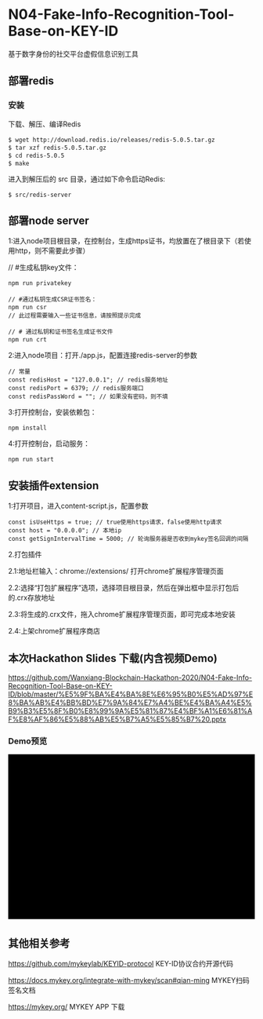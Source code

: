 # N04-Fake-Info-Recognition-Tool-Base-on-KEY-ID
基于数字身份的社交平台虚假信息识别工具

## 部署redis

### 安装

下载、解压、编译Redis

```
$ wget http://download.redis.io/releases/redis-5.0.5.tar.gz
$ tar xzf redis-5.0.5.tar.gz
$ cd redis-5.0.5
$ make
```

进入到解压后的 src 目录，通过如下命令启动Redis:

```
$ src/redis-server
```

## 部署node server

 1:进入node项目根目录，在控制台，生成https证书，均放置在了根目录下（若使用http，则不需要此步骤）

// #生成私钥key文件：

```
npm run privatekey

// #通过私钥生成CSR证书签名：
npm run csr
// 此过程需要输入一些证书信息，请按照提示完成

// # 通过私钥和证书签名生成证书文件
npm run crt
```

2:进入node项目：打开./app.js，配置连接redis-server的参数

```
// 常量
const redisHost = "127.0.0.1"; // redis服务地址
const redisPort = 6379; // redis服务端口
const redisPassWord = ""; // 如果没有密码，则不填
```

3:打开控制台，安装依赖包：

```
npm install
```

4:打开控制台，启动服务：

```
npm run start
```

## 安装插件extension
1:打开项目，进入content-script.js，配置参数

```
const isUseHttps = true; // true使用https请求，false使用http请求
const host = "0.0.0.0"; // 本地ip
const getSignIntervalTime = 5000; // 轮询服务器是否收到mykey签名回调的间隔
```

2.打包插件

2.1:地址栏输入：chrome://extensions/     打开chrome扩展程序管理页面

2.2:选择“打包扩展程序”选项，选择项目根目录，然后在弹出框中显示打包后的.crx存放地址

2.3:将生成的.crx文件，拖入chrome扩展程序管理页面，即可完成本地安装

2.4:上架chrome扩展程序商店

## 本次Hackathon Slides 下载(内含视频Demo)
https://github.com/Wanxiang-Blockchain-Hackathon-2020/N04-Fake-Info-Recognition-Tool-Base-on-KEY-ID/blob/master/%E5%9F%BA%E4%BA%8E%E6%95%B0%E5%AD%97%E8%BA%AB%E4%BB%BD%E7%9A%84%E7%A4%BE%E4%BA%A4%E5%B9%B3%E5%8F%B0%E8%99%9A%E5%81%87%E4%BF%A1%E6%81%AF%E8%AF%86%E5%88%AB%E5%B7%A5%E5%85%B7%20.pptx

### Demo预览

![](https://raw.githubusercontent.com/Wanxiang-Blockchain-Hackathon-2020/N04-Fake-Info-Recognition-Tool-Base-on-KEY-ID/master/gifdemo.gif)

## 其他相关参考

https://github.com/mykeylab/KEYID-protocol KEY-ID协议合约开源代码

https://docs.mykey.org/integrate-with-mykey/scan#qian-ming MYKEY扫码签名文档

https://mykey.org/ MYKEY APP 下载

